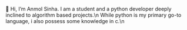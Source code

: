 👋 Hi, I’m Anmol Sinha.
I am a student and a python developer deeply inclined to algorithm based projects.\n
While python is my primary go-to language, i also possess some knowledge in c.\n

